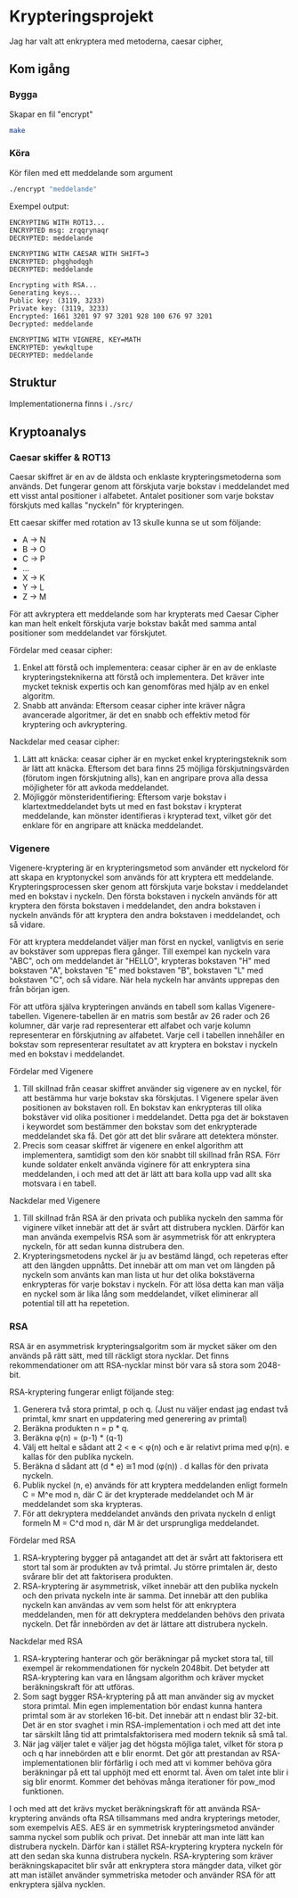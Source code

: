 # Krypteringsprojekt

Jag har valt att enkryptera med metoderna, caesar cipher, 

## Kom igång

### Bygga
Skapar en fil "encrypt"
```bash
make
```
### Köra
Kör filen med ett meddelande som argument
```bash
./encrypt "meddelande"
```
Exempel output: 
```
ENCRYPTING WITH ROT13...  
ENCRYPTED msg: zrqqrynaqr  
DECRYPTED: meddelande  
  
ENCRYPTING WITH CAESAR WITH SHIFT=3  
ENCRYPTED: phgghodqgh  
DECRYPTED: meddelande  
  
Encrypting with RSA...  
Generating keys...  
Public key: (3119, 3233)  
Private key: (3119, 3233)  
Encrypted: 1661 3201 97 97 3201 928 100 676 97 3201  
Decrypted: meddelande  
  
ENCRYPTING WITH VIGNERE, KEY=MATH  
ENCRYPTED: yewkqltupe  
DECRYPTED: meddelande
```
## Struktur
Implementationerna finns i `./src/` 

## Kryptoanalys

### Caesar skiffer & ROT13
Caesar skiffret är en av de äldsta och enklaste krypteringsmetoderna som används. Det fungerar genom att förskjuta varje bokstav i meddelandet med ett visst antal positioner i alfabetet. Antalet positioner som varje bokstav förskjuts med kallas "nyckeln" för krypteringen.

Ett caesar skiffer med rotation av 13 skulle kunna se ut som följande:
- A -> N
- B -> O
- C -> P
- ...
- X -> K
- Y -> L
- Z -> M

För att avkryptera ett meddelande som har krypterats med Caesar Cipher kan man helt enkelt förskjuta varje bokstav bakåt med samma antal positioner som meddelandet var förskjutet.


Fördelar med ceasar cipher:

1.  Enkel att förstå och implementera: ceasar cipher är en av de enklaste krypteringsteknikerna att förstå och implementera. Det kräver inte mycket teknisk expertis och kan genomföras med hjälp av en enkel algoritm.
2.  Snabb att använda: Eftersom ceasar cipher inte kräver några avancerade algoritmer, är det en snabb och effektiv metod för kryptering och avkryptering.

Nackdelar med ceasar cipher:
1.  Lätt att knäcka: ceasar cipher är en mycket enkel krypteringsteknik som är lätt att knäcka. Eftersom det bara finns 25 möjliga förskjutningsvärden (förutom ingen förskjutning alls), kan en angripare prova alla dessa möjligheter för att avkoda meddelandet.
2.  Möjliggör mönsteridentifiering: Eftersom varje bokstav i klartextmeddelandet byts ut med en fast bokstav i krypterat meddelande, kan mönster identifieras i krypterad text, vilket gör det enklare för en angripare att knäcka meddelandet.
### Vigenere
Vigenere-kryptering är en krypteringsmetod som använder ett nyckelord för att skapa en kryptonyckel som används för att kryptera ett meddelande. Krypteringsprocessen sker genom att förskjuta varje bokstav i meddelandet med en bokstav i nyckeln. Den första bokstaven i nyckeln används för att kryptera den första bokstaven i meddelandet, den andra bokstaven i nyckeln används för att kryptera den andra bokstaven i meddelandet, och så vidare.

För att kryptera meddelandet väljer man först en nyckel, vanligtvis en serie av bokstäver som upprepas flera gånger. Till exempel kan nyckeln vara "ABC", och om meddelandet är "HELLO", krypteras bokstaven "H" med bokstaven "A", bokstaven "E" med bokstaven "B", bokstaven "L" med bokstaven "C", och så vidare. När hela nyckeln har använts upprepas den från början igen.

För att utföra själva krypteringen används en tabell som kallas Vigenere-tabellen. Vigenere-tabellen är en matris som består av 26 rader och 26 kolumner, där varje rad representerar ett alfabet och varje kolumn representerar en förskjutning av alfabetet. Varje cell i tabellen innehåller en bokstav som representerar resultatet av att kryptera en bokstav i nyckeln med en bokstav i meddelandet.

Fördelar med Vigenere
1. Till skillnad från ceasar skiffret använder sig vigenere av en nyckel, för att bestämma hur varje bokstav ska förskjutas. I Vigenere spelar även positionen av bokstaven roll. En bokstav kan enkrypteras till olika bokstäver vid olika positioner i meddelandet. Detta pga det är bokstaven i keywordet som bestämmer den bokstav som det enkrypterade meddelandet ska få. Det gör att det blir svårare att detektera mönster.
2. Precis som ceasar skiffret är vigenere en enkel algorithm att implementera, samtidigt som den kör snabbt till skillnad från RSA. Förr kunde soldater enkelt använda viginere för att enkryptera sina meddelanden, i och med att det är lätt att bara kolla upp vad allt ska motsvara i en tabell. 

Nackdelar med Vigenere
1. Till skillnad från RSA är den privata och publika nyckeln den samma för viginere vilket innebär att det är svårt att distrubera nycklen. Därför kan man använda exempelvis RSA som är asymmetrisk för att enkryptera nyckeln, för att sedan kunna distrubera den.
2. Krypteringsmetodens nyckel är ju av bestämd längd, och repeteras efter att den längden uppnåtts. Det innebär att om man vet om längden på nyckeln som använts kan man lista ut hur det olika bokstäverna enkrypteras för varje bokstav i nyckeln. För att lösa detta kan man välja en nyckel som är lika lång som meddelandet, vilket eliminerar all potential till att ha repetetion.
### RSA
RSA är en asymmetrisk krypteringsalgoritm som är mycket säker om den används på rätt sätt, med till räckligt stora nycklar. Det finns rekommendationer om att RSA-nycklar minst bör vara så stora som 2048-bit.  

RSA-kryptering fungerar enligt följande steg:
1.  Generera två stora primtal, p och q. (Just nu väljer endast jag endast två primtal, kmr snart en uppdatering med generering av primtal)
2.  Beräkna produkten n = p * q. 
3.  Beräkna φ(n) = (p-1) * (q-1)
4.  Välj ett heltal e sådant att 2 < e < φ(n) och e är relativt prima med φ(n). e kallas för den publika nyckeln.    
5.  Beräkna d sådant att (d * e) ≅1 mod (φ(n)) . d kallas för den privata nyckeln.  
6.  Publik nyckel (n, e) används för att kryptera meddelanden enligt formeln C = M^e mod n, där C är det krypterade meddelandet och M är meddelandet som ska krypteras.
7.  För att dekryptera meddelandet används den privata nyckeln d enligt formeln M = C^d mod n, där M är det ursprungliga meddelandet.

Fördelar med RSA
1. RSA-kryptering bygger på antagandet att det är svårt att faktorisera ett stort tal som är produkten av två primtal. Ju större primtalen är, desto svårare blir det att faktorisera produkten.
2. RSA-kryptering är asymmetrisk, vilket innebär att den publika nyckeln och den privata nyckeln inte är samma. Det innebär att den publika nyckeln kan användas av vem som helst för att enkryptera meddelanden, men för att dekryptera meddelanden behövs den privata nyckeln. Det får innebörden av det är lättare att distrubera nyckeln. 

Nackdelar med RSA
1. RSA-kryptering hanterar och gör beräkningar på mycket stora tal, till exempel är rekommendationen för nyckeln 2048bit. Det betyder att RSA-kryptering kan vara en långsam algorithm och kräver mycket beräkningskraft för att utföras.
2.  Som sagt bygger RSA-kryptering på att man använder sig av mycket stora primtal. Min egen implementation bör endast kunna hantera primtal som är av storleken 16-bit. Det innebär att n endast blir 32-bit. Det är en stor svaghet i min RSA-implementation i och med att det inte tar särskilt lång tid att primtalsfaktorisera med modern teknik så små tal. 
3. När jag väljer talet e väljer jag det högsta möjliga talet, vilket för stora p och q har innebörden att e blir enormt. Det gör att prestandan av RSA-implementationen blir förfärlig i och med att vi kommer behöva göra beräkningar på ett tal upphöjt med ett enormt tal. Även om talet inte blir i sig blir enormt. Kommer det behövas många iterationer för pow_mod funktionen.

 I och med att det krävs mycket beräkningskraft för att använda RSA-kryptering används ofta RSA tillsammans med andra krypterings metoder, som exempelvis AES. AES är en symmetrisk krypteringsmetod använder samma nyckel som publik och privat. Det innebär att man inte lätt kan distrubera nyckeln. Därför kan i stället RSA-kryptering kryptera nyckeln för att den sedan ska kunna distrubera nyckeln. RSA-kryptering som kräver beräkningskapacitet blir svår att enkryptera stora mängder data, vilket gör att man istället använder symmetriska metoder och använder RSA för att enkryptera själva nycklen.

